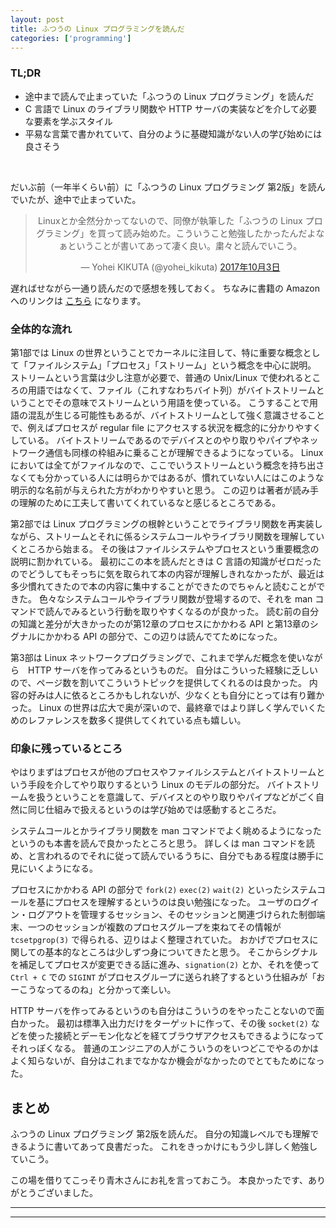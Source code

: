 ```yaml
---
layout: post
title: ふつうの Linux プログラミングを読んだ
categories: ['programming']
---
```



### TL;DR
- 途中まで読んで止まっていた「ふつうの Linux プログラミング」を読んだ
- C 言語で Linux のライブラリ関数や HTTP サーバの実装などを介して必要な要素を学ぶスタイル
- 平易な言葉で書かれていて、自分のように基礎知識がない人の学び始めには良さそう
<br>

だいぶ前（一年半くらい前）に「ふつうの Linux プログラミング 第2版」を読んでいたが、途中で止まっていた。

<div align="center">
<blockquote class="twitter-tweet" data-lang="ja"><p lang="ja" dir="ltr">Linuxとか全然分かってないので、同僚が執筆した「ふつうの Linux プログラミング」を買って読み始めた。こういうこと勉強したかったんだよなぁということが書いてあって凄く良い。粛々と読んでいこう。</p>&mdash; Yohei KIKUTA (@yohei_kikuta) <a href="https://twitter.com/yohei_kikuta/status/915247922517753856?ref_src=twsrc%5Etfw">2017年10月3日</a></blockquote>
<script async src="https://platform.twitter.com/widgets.js" charset="utf-8"></script>
</div>

遅ればせながら一通り読んだので感想を残しておく。
ちなみに書籍の Amazon へのリンクは [こちら](https://www.amazon.co.jp/%E3%81%B5%E3%81%A4%E3%81%86%E3%81%AELinux%E3%83%97%E3%83%AD%E3%82%B0%E3%83%A9%E3%83%9F%E3%83%B3%E3%82%B0-%E7%AC%AC2%E7%89%88-Linux%E3%81%AE%E4%BB%95%E7%B5%84%E3%81%BF%E3%81%8B%E3%82%89%E5%AD%A6%E3%81%B9%E3%82%8Bgcc%E3%83%97%E3%83%AD%E3%82%B0%E3%83%A9%E3%83%9F%E3%83%B3%E3%82%B0%E3%81%AE%E7%8E%8B%E9%81%93-%E9%9D%92%E6%9C%A8-%E5%B3%B0%E9%83%8E-ebook/dp/B075ST51Y5) になります。


### 全体的な流れ
第1部では Linux の世界ということでカーネルに注目して、特に重要な概念として「ファイルシステム」「プロセス」「ストリーム」という概念を中心に説明。
ストリームという言葉は少し注意が必要で、普通の Unix/Linux で使われるところの用語ではなくて、ファイル（これすなわちバイト列）がバイトストリームということでその意味でストリームという用語を使っている。
こうすることで用語の混乱が生じる可能性もあるが、バイトストリームとして強く意識させることで、例えばプロセスが regular file にアクセスする状況を概念的に分かりやすくしている。
バイトストリームであるのでデバイスとのやり取りやパイプやネットワーク通信も同様の枠組みに乗ることが理解できるようになっている。
Linux においては全てがファイルなので、ここでいうストリームという概念を持ち出さなくても分かっている人には明らかではあるが、慣れていない人にはこのような明示的な名前が与えられた方がわかりやすいと思う。
この辺りは著者が読み手の理解のために工夫して書いてくれているなと感じるところである。

第2部では Linux プログラミングの根幹ということでライブラリ関数を再実装しながら、ストリームとそれに係るシステムコールやライブラリ関数を理解していくところから始まる。
その後はファイルシステムやプロセスという重要概念の説明に割かれている。
最初にこの本を読んだときは C 言語の知識がゼロだったのでどうしてもそっちに気を取られて本の内容が理解しきれなかったが、最近は多少慣れてきたので本の内容に集中することができたのでちゃんと読むことができた。
色々なシステムコールやライブラリ関数が登場するので、それを man コマンドで読んでみるという行動を取りやすくなるのが良かった。
読む前の自分の知識と差分が大きかったのが第12章のプロセスにかかわる API と第13章のシグナルにかかわる API の部分で、この辺りは読んでてためになった。

第3部は Linux ネットワークプログラミングで、これまで学んだ概念を使いながら　HTTP サーバを作ってみるというものだ。
自分はこういった経験に乏しいので、ページ数を割いてこういうトピックを提供してくれるのは良かった。
内容の好みは人に依るところかもしれないが、少なくとも自分にとっては有り難かった。
Linux の世界は広大で奥が深いので、最終章ではより詳しく学んでいくためのレファレンスを数多く提供してくれている点も嬉しい。


### 印象に残っているところ
やはりまずはプロセスが他のプロセスやファイルシステムとバイトストリームという手段を介してやり取りするという Linux のモデルの部分だ。
バイトストリームを扱うということを意識して、デバイスとのやり取りやパイプなどがごく自然に同じ仕組みで扱えるというのは学び始めでは感動するところだ。

システムコールとかライブラリ関数を man コマンドでよく眺めるようになったというのも本書を読んで良かったところと思う。
詳しくは man コマンドを読め、と言われるのでそれに従って読んでいるうちに、自分でもある程度は勝手に見にいくようになる。

プロセスにかかわる API の部分で `fork(2)` `exec(2)` `wait(2)` といったシステムコールを基にプロセスを理解するというのは良い勉強になった。
ユーザのログイン・ログアウトを管理するセッション、そのセッションと関連づけられた制御端末、一つのセッションが複数のプロセスグループを束ねてその情報が `tcsetpgrop(3)` で得られる、辺りはよく整理されていた。
おかげでプロセスに関しての基本的なところは少しずつ身についてきたと思う。
そこからシグナルを補足してプロセスが変更できる話に進み、`signation(2)` とか、それを使って `Ctrl + C` での `SIGINT` がプロセスグループに送られ終了するという仕組みが「おーこうなってるのね」と分かって楽しい。

HTTP サーバを作ってみるというのも自分はこういうのをやったことないので面白かった。
最初は標準入出力だけをターゲットに作って、その後 `socket(2)` などを使った接続とデーモン化などを経てブラウザアクセスもできるようになってそれっぽくなる。
普通のエンジニアの人がこういうのをいつどこでやるのかはよく知らないが、自分はこれまでなかなか機会がなかったのでとてもためになった。


## まとめ
ふつうの Linux プログラミング 第2版を読んだ。
自分の知識レベルでも理解できるように書いてあって良書だった。
これをきっかけにもう少し詳しく勉強していこう。

この場を借りてこっそり青木さんにお礼を言っておこう。
本良かったです、ありがとうございました。

---
---
<br>
